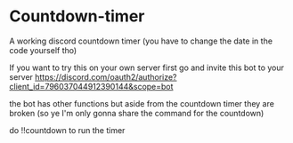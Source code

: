 # Countdown-timer
A working discord countdown timer (you have to change the date in the code yourself tho)

If you want to try this on your own server first go and invite this bot to your server
https://discord.com/oauth2/authorize?client_id=796037044912390144&scope=bot

the bot has other functions but aside from the countdown timer they are broken (so ye I'm only gonna share the command for the countdown)

do 
!!countdown
to run the timer
